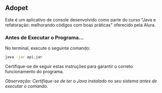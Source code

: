 ## Adopet

Este é um aplicativo de console desenvolvido como parte do curso "Java e refatoração: melhorando códigos com boas práticas" oferecido pela Alura.

### Antes de Executar o Programa...

No terminal, execute o seguinte comando:

```bash
java -jar api.jar
```

Certifique-se de seguir estas instruções para garantir o correto funcionamento do programa.

*Observação: Certifique-se de ter o Java instalado no seu sistema antes de executar o comando.*
